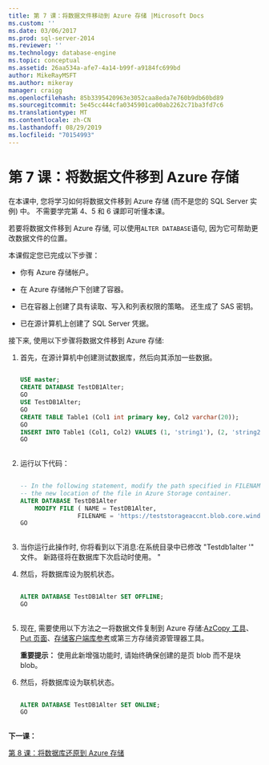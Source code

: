 ```yaml
---
title: 第 7 课：将数据文件移动到 Azure 存储 |Microsoft Docs
ms.custom: ''
ms.date: 03/06/2017
ms.prod: sql-server-2014
ms.reviewer: ''
ms.technology: database-engine
ms.topic: conceptual
ms.assetid: 26aa534a-afe7-4a14-b99f-a9184fc699bd
author: MikeRayMSFT
ms.author: mikeray
manager: craigg
ms.openlocfilehash: 85b3395420963e3052caa8eda7e760b9db60bd89
ms.sourcegitcommit: 5e45cc444cfa0345901ca00ab2262c71ba3fd7c6
ms.translationtype: MT
ms.contentlocale: zh-CN
ms.lasthandoff: 08/29/2019
ms.locfileid: "70154993"
---
```

# <a name="lesson-7-move-your-data-files-to-azure-storage"></a>第 7 课：将数据文件移到 Azure 存储
  在本课中, 您将学习如何将数据文件移到 Azure 存储 (而不是您的 SQL Server 实例) 中。 不需要学完第 4、5 和 6 课即可听懂本课。  
  
 若要将数据文件移到 Azure 存储, 可以使用`ALTER DATABASE`语句, 因为它可帮助更改数据文件的位置。  
  
 本课假定您已完成以下步骤：  
  
-   你有 Azure 存储帐户。  
  
-   在 Azure 存储帐户下创建了容器。  
  
-   已在容器上创建了具有读取、写入和列表权限的策略。 还生成了 SAS 密钥。  
  
-   已在源计算机上创建了 SQL Server 凭据。  
  
 接下来, 使用以下步骤将数据文件移到 Azure 存储:  
  
1.  首先，在源计算机中创建测试数据库，然后向其添加一些数据。  
  
    ```sql  
  
    USE master;   
    CREATE DATABASE TestDB1Alter;   
    GO   
    USE TestDB1Alter;   
    GO   
    CREATE TABLE Table1 (Col1 int primary key, Col2 varchar(20));   
    GO   
    INSERT INTO Table1 (Col1, Col2) VALUES (1, 'string1'), (2, 'string2');   
    GO  
  
    ```  
  
2.  运行以下代码：  
  
    ```sql  
  
    -- In the following statement, modify the path specified in FILENAME to   
    -- the new location of the file in Azure Storage container.   
    ALTER DATABASE TestDB1Alter    
        MODIFY FILE ( NAME = TestDB1Alter,    
                    FILENAME = 'https://teststorageaccnt.blob.core.windows.net/testcontaineralter/TestDB1AlterData.mdf');   
    GO  
  
    ```  
  
3.  当你运行此操作时, 你将看到以下消息:在系统目录中已修改 "Testdb1alter '" 文件。 新路径将在数据库下次启动时使用。 "  
  
4.  然后，将数据库设为脱机状态。  
  
    ```sql  
  
    ALTER DATABASE TestDB1Alter SET OFFLINE;   
    GO  
  
    ```  
  
5.  现在, 需要使用以下方法之一将数据文件复制到 Azure 存储:[AzCopy 工具](https://blogs.msdn.com/b/windowsazurestorage/archive/2012/12/03/azcopy-uploading-downloading-files-for-windows-azure-blobs.aspx)、 [Put 页面](https://msdn.microsoft.com/library/azure/ee691975.aspx)、[存储客户端库参考](https://msdn.microsoft.com/library/azure/dn261237.aspx)或第三方存储资源管理器工具。  
  
     **重要提示：** 使用此新增强功能时, 请始终确保创建的是页 blob 而不是块 blob。  
  
6.  然后，将数据库设为联机状态。  
  
    ```sql  
  
    ALTER DATABASE TestDB1Alter SET ONLINE;   
    GO  
  
    ```  
  
 **下一课：**  
  
 [第 8 课：将数据库还原到 Azure 存储](lesson-7-restore-a-database-to-a-point-in-time.md)  
  
  
